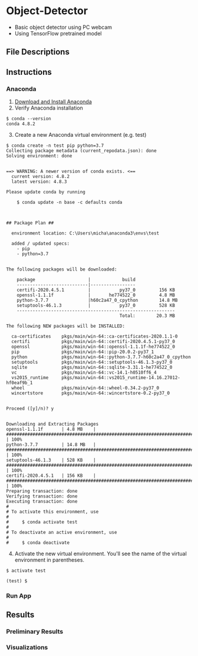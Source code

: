 # Object-Detector
* Basic object detector using PC webcam
* Using TensorFlow pretrained model

## File Descriptions

## Instructions
### Anaconda
1. [Download and Install Anaconda](https://www.anaconda.com/distribution/)
2. Verify Anaconda installation
```
$ conda --version                                                                                                    
conda 4.8.2
```
3. Create a new Anaconda virtual environment (e.g. test)
```
$ conda create -n test pip python=3.7                                                                                
Collecting package metadata (current_repodata.json): done
Solving environment: done


==> WARNING: A newer version of conda exists. <==
  current version: 4.8.2
  latest version: 4.8.3

Please update conda by running

    $ conda update -n base -c defaults conda



## Package Plan ##

  environment location: C:\Users\micha\anaconda3\envs\test

  added / updated specs:
    - pip
    - python=3.7


The following packages will be downloaded:

    package                    |            build
    ---------------------------|-----------------
    certifi-2020.4.5.1         |           py37_0         156 KB
    openssl-1.1.1f             |       he774522_0         4.8 MB
    python-3.7.7               |h60c2a47_0_cpython        14.8 MB
    setuptools-46.1.3          |           py37_0         528 KB
    ------------------------------------------------------------
                                           Total:        20.3 MB

The following NEW packages will be INSTALLED:

  ca-certificates    pkgs/main/win-64::ca-certificates-2020.1.1-0
  certifi            pkgs/main/win-64::certifi-2020.4.5.1-py37_0
  openssl            pkgs/main/win-64::openssl-1.1.1f-he774522_0
  pip                pkgs/main/win-64::pip-20.0.2-py37_1
  python             pkgs/main/win-64::python-3.7.7-h60c2a47_0_cpython
  setuptools         pkgs/main/win-64::setuptools-46.1.3-py37_0
  sqlite             pkgs/main/win-64::sqlite-3.31.1-he774522_0
  vc                 pkgs/main/win-64::vc-14.1-h0510ff6_4
  vs2015_runtime     pkgs/main/win-64::vs2015_runtime-14.16.27012-hf0eaf9b_1
  wheel              pkgs/main/win-64::wheel-0.34.2-py37_0
  wincertstore       pkgs/main/win-64::wincertstore-0.2-py37_0


Proceed ([y]/n)? y


Downloading and Extracting Packages
openssl-1.1.1f       | 4.8 MB    | ######################################################################### | 100%
python-3.7.7         | 14.8 MB   | ######################################################################### | 100%
setuptools-46.1.3    | 528 KB    | ######################################################################### | 100%
certifi-2020.4.5.1   | 156 KB    | ######################################################################### | 100%
Preparing transaction: done
Verifying transaction: done
Executing transaction: done
#
# To activate this environment, use
#
#     $ conda activate test
#
# To deactivate an active environment, use
#
#     $ conda deactivate
```
4. Activate the new virtual environment. You'll see the name of the virtual environment in parentheses.
```
$ activate test

(test) $
```

### Run App

## Results
### Preliminary Results

### Visualizations
